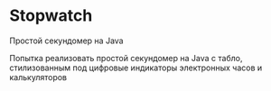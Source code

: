 # Stopwatch
Простой секундомер на Java

Попытка реализовать простой секундомер на Java с табло, стилизованным под цифровые индикаторы электронных часов и калькуляторов
